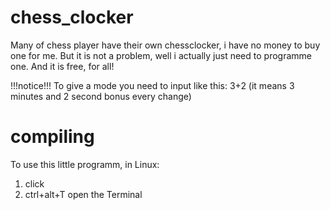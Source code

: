 # chess_clocker

Many of chess player have their own chessclocker, i have no money to buy one for me.
But it is not a problem, well i actually just need to programme one.
And it is free, for all!

!!!notice!!!
    To give a mode you need to input like this: 3+2 (it means 3 minutes and 2 second bonus every change)


# compiling

To use this little programm, in Linux:
1. click 
1. ctrl+alt+T open the Terminal
